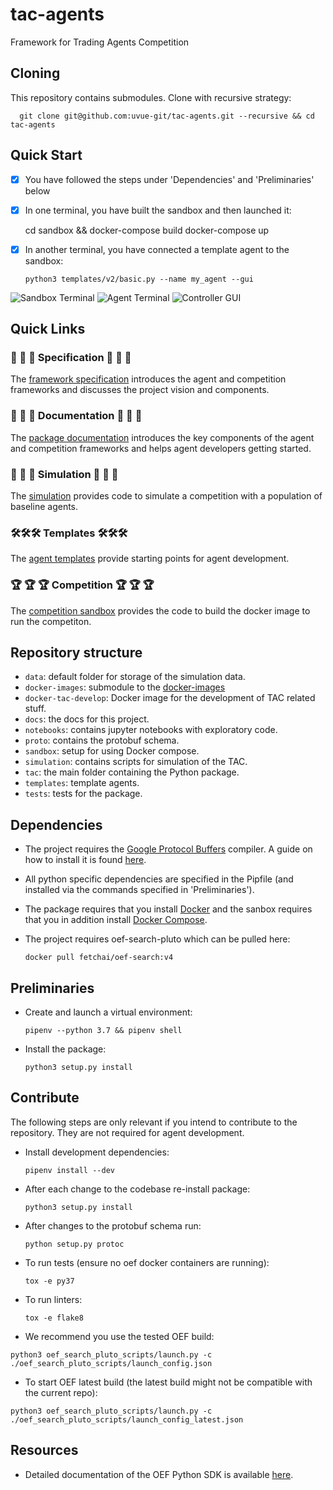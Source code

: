 # tac-agents

Framework for Trading Agents Competition

## Cloning

This repository contains submodules. Clone with recursive strategy:

	  git clone git@github.com:uvue-git/tac-agents.git --recursive && cd tac-agents

## Quick Start

  - [x] You have followed the steps under 'Dependencies' and 'Preliminaries' below
  - [x] In one terminal, you have built the sandbox and then launched it:

      cd sandbox && docker-compose build
      docker-compose up

- [x] In another terminal, you have connected a template agent to the sandbox:

      python3 templates/v2/basic.py --name my_agent --gui

![Sandbox Terminal](../master/docs/sandbox.png)<!-- .element width="50%" -->
![Agent Terminal](../master/docs/agent.png)
![Controller GUI](../master/docs/controller_gui.png)

## Quick Links

### 📏 📏 📏 Specification 📏 📏 📏

The [framework specification](../master/docs/Trading_Agent_Competition____Specification.pdf) introduces the agent and competition frameworks and discusses the project vision and components.

### 📜 📜 📜 Documentation 📜 📜 📜

The [package documentation](../master/docs) introduces the key components of the agent and competition frameworks and helps agent developers getting started.

### 🤖 🤖 🤖 Simulation 🤖 🤖 🤖

The [simulation](../master/simulation) provides code to simulate a competition with a population of baseline agents.

### 🛠🛠🛠 Templates 🛠🛠🛠

The [agent templates](../master/templates) provide starting points for agent development.

### 🏆 🏆 🏆 Competition 🏆 🏆 🏆

The [competition sandbox](../master/sandbox) provides the code to build the docker image to run the competiton.

## Repository structure

- `data`: default folder for storage of the simulation data.
- `docker-images`: submodule to the [docker-images](https://github.com/uvue-git/docker-images.git)
- `docker-tac-develop`: Docker image for the development of TAC related stuff.  
- `docs`: the docs for this project.
- `notebooks`: contains jupyter notebooks with exploratory code.
- `proto`: contains the protobuf schema.
- `sandbox`: setup for using Docker compose.
- `simulation`: contains scripts for simulation of the TAC.
- `tac`: the main folder containing the Python package.
- `templates`: template agents.
- `tests`: tests for the package.

## Dependencies

- The project requires the [Google Protocol Buffers](https://developers.google.com/protocol-buffers/) compiler. A guide on how to install it is found [here](https://fetchai.github.io/oef-sdk-python/user/install.html#protobuf-compiler).
- All python specific dependencies are specified in the Pipfile (and installed via the commands specified in 'Preliminaries').
- The package requires that you install [Docker](https://www.docker.com/) and the sanbox requires that you in addition install [Docker Compose](https://docs.docker.com/compose/).
- The project requires oef-search-pluto which can be pulled here:
	
	  docker pull fetchai/oef-search:v4

## Preliminaries

- Create and launch a virtual environment:

      pipenv --python 3.7 && pipenv shell

- Install the package:

      python3 setup.py install

## Contribute

The following steps are only relevant if you intend to contribute to the repository. They are not required for agent development.

- Install development dependencies:

	  pipenv install --dev

- After each change to the codebase re-install package:

      python3 setup.py install

- After changes to the protobuf schema run:

	  python setup.py protoc

- To run tests (ensure no oef docker containers are running):

      tox -e py37

- To run linters:

      tox -e flake8

- We recommend you use the tested OEF build:

```
python3 oef_search_pluto_scripts/launch.py -c ./oef_search_pluto_scripts/launch_config.json
```

- To start OEF latest build (the latest build might not be compatible with the current repo):

```
python3 oef_search_pluto_scripts/launch.py -c ./oef_search_pluto_scripts/launch_config_latest.json
``` 

## Resources

- Detailed documentation of the OEF Python SDK is available [here](https://fetchai.github.io/oef-sdk-python/oef.html).
